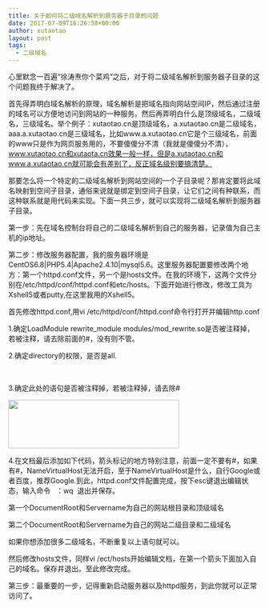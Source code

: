 ```yaml
---
title: 关于如何将二级域名解析到服务器子目录的问题
date: 2017-07-09T16:26:58+00:00
author: xutaotao
layout: post
tags:
  - 二级域名
---
```

心里默念一百遍“徐涛焘你个菜鸡”之后，对于将二级域名解析到服务器子目录的这个问题我终于解决了。

首先得弄明白域名解析的原理，域名解析是把域名指向网站空间IP，然后通过注册的域名可以方便地访问到网站的一种服务。然后再弄明白什么是顶级域名，二级域名，三级域名。举个例子：xutaotao.cn是顶级域名，a.xutaotao.cn是二级域名，aaa.a.xutaotao.cn是三级域名，比如www.a.xutaotao.cn它是个三级域名，前面的www只是作为网页服务用的，不要傻傻分不清（我就是傻傻分不清），www.xutaotao.cn和xutaota.cn效果一般一样，但是a.xutaotao.cn和www.a.xutaotao.cn就可能会有差别了，反正域名级别要搞清楚。

那要怎么将一个特定的二级域名解析到网站空间的一个子目录呢？那肯定要将此域名映射到空间子目录，通俗来说就是绑定到空间子目录，让它们之间有种联系，而这种联系就是用代码来实现。下面一共三步，就可以实现将二级域名解析到服务器子目录。

第一步：先在域名控制台将自己的二级域名解析到自己的服务器，记录值为自己主机的ip地址。

第二步：修改服务器配置，我的服务器环境是CentOS6.8|PHP5.4|Apache2.4.10|mysql5.6。这里服务器配置要修改两个地方：第一个httpd.conf文件，另一个是hosts文件。在我的环境下，这两个文件分别在/etc/httpd/conf/httpd.conf和etc/hosts。下面开始进行修改，修改工具为Xshell5或者putty,在这里我用的Xshell5。

首先修改httpd.conf,用vi /etc/httpd/conf/httpd.conf命令行打开并编辑http.conf

1.确定LoadModule rewrite\_module modules/mod\_rewrite.so是否被注释掉，若被注释，请去除前面的#，没有则不管。

2.确定directory的权限，是否是all.

&nbsp;

3.确定此处的语句是否被注释掉，若被注释掉，请去除#

<img class="size-full wp-image-210 aligncenter" src="http://www.xutaotao.cn/wp-content/uploads/2017/07/OQYW5QZB3D9ZCFMZE1G3.png" alt="" width="341" height="97" />

4.在文档最后添加如下代码，箭头标记的地方特别注意，前面一定不要有#，如果有#，NameVirtualHost无法开启，至于NameVirtualHost是什么，自行Google或者百度，推荐Google.到此，httpd.conf文件配置完成，按下esc键退出编辑状态，输入命令   ：wq  退出并保存。

第一个DocumentRoot和Servername为自己的网站根目录和顶级域名

第二个DocumentRoot和Servername为自己的网站二级目录和二级域名

如果你想添加很多二级域名，不断重复以上语句就可以。

然后修改hosts文件，同样vi /ect/hosts开始编辑文档，在第一个箭头下面加入自己的域名。保存并退出。至此修改完成。

第三步：最重要的一步，记得重新启动服务器以及httpd服务，到此你就可以正常访问了。

&nbsp;

&nbsp;